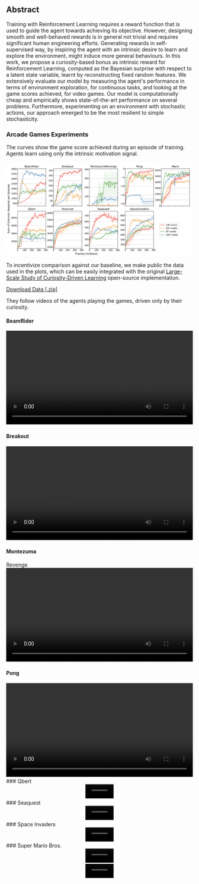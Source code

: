 ## Abstract

Training with Reinforcement Learning requires a reward function that is used to guide the agent towards achieving its objective. However, designing smooth and well-behaved rewards is in general not trivial and requires significant human engineering efforts. Generating rewards in self-supervised way, by inspiring the agent with an intrinsic desire to learn and explore the environment,  might induce more general behaviours. In this work, we propose a curiosity-based bonus as intrinsic reward for Reinforcement Learning, computed as the Bayesian surprise with respect to a latent state variable, learnt by reconstructing fixed random features. We extensively evaluate our model by measuring the agent's performance in terms of environment exploration, for continuous tasks, and looking at the game scores achieved, for video games. Our model is computationally cheap and empirically shows state-of-the-art performance on several problems. Furthermore, experimenting on an environment with stochastic actions, our approach emerged to be the most resilient to simple stochasticity.


### Arcade Games Experiments

The curves show the game score achieved during an episode of training. Agents learn using only the intrinsic motivation signal.

![Arcade Results](./resources/arcade_results.png)

To incentivize comparison against our baseline, we make public the data used in the plots, which can be easily integrated with the original [Large-Scale Study of Curiosity-Driven Learning](https://github.com/openai/large-scale-curiosity) open-source implementation.

<a href="/resources/lbs_arcade_results.zip" download>Download Data [.zip]</a>

They follow videos of the agents playing the games, driven only by their curiosity.

<div class="row">
    <h4> BeamRider </h4> 
    <div class="column" style='text-align: center'>
        <video style=' background-color: rgba(0, 0, 0, 0)' src="./resources/BeamRider-6140.mp4" width="100%" controls preload></video>
    </div>
    <h4> Breakout </h4> 
    <div class="column" style='text-align: center'>
        <video style=' background-color: rgba(0, 0, 0, 0)' src="./resources/Breakout-425.mp4" width="100%" controls preload></video>
    </div>
    <h4> Montezuma </h4> Revenge
    <div class="column" style='text-align: center'>
        <video style=' background-color: rgba(0, 0, 0, 0)' src="./resources/MontezumaRevenge-left-bugs.mp4" width="100%" controls preload></video>
    </div>
    <h4> Pong </h4>
    <div class="column" style='text-align: center'>
        <video style=' background-color: rgba(0, 0, 0, 0)' src="./resources/Pong-2-4.mp4" width="100%" controls preload></video>
    </div>
</div>
### Qbert
<div style='text-align: center'>
    <video style=' background-color: rgba(0, 0, 0, 0)' src="./resources/Qbert-15600.mp4" width="15%" controls preload></video>
</div>
### Seaquest
<div style='text-align: center'>
    <video style=' background-color: rgba(0, 0, 0, 0)' src="./resources/Seaquest-1060.mp4" width="15%" controls preload></video>
</div>
### Space Invaders
<div style='text-align: center'>
    <video style=' background-color: rgba(0, 0, 0, 0)' src="./resources/SpaceInvaders-1370.mp4" width="15%" controls preload></video>
</div>
### Super Mario Bros.
<div style='text-align: center'>
    <video style=' background-color: rgba(0, 0, 0, 0)' src="./resources/MarioBros-pipe-world-1.mp4" width="15%" controls preload></video>
</div>
<div style='text-align: center'>
    <video style=' background-color: rgba(0, 0, 0, 0)' src="./resources/MarioBros-all-world-1.mp4" width="15%" controls preload></video>
</div>
